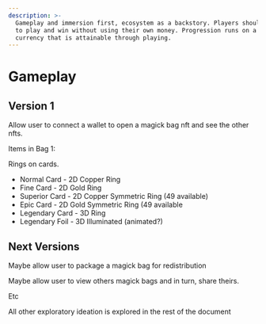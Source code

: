 ```yaml
---
description: >-
  Gameplay and immersion first, ecosystem as a backstory. Players should be able
  to play and win without using their own money. Progression runs on a premium
  currency that is attainable through playing.
---
```


# Gameplay

## Version 1

Allow user to connect a wallet to open a magick bag nft and see the other nfts.

Items in Bag 1:

Rings on cards.

* Normal Card - 2D Copper Ring
* Fine Card - 2D Gold Ring
* Superior Card - 2D Copper Symmetric Ring (49 available)
* Epic Card - 2D Gold Symmetric Ring (49 available
* Legendary Card - 3D Ring
* Legendary Foil - 3D Illuminated (animated?)

## Next Versions

Maybe allow user to package a magick bag for redistribution

Maybe allow user to view others magick bags and in turn, share theirs.

Etc



All other exploratory ideation is explored in the rest of the document
